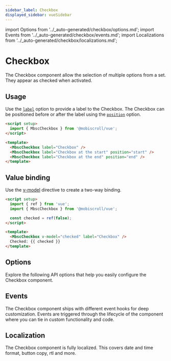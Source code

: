 ```yaml
---
sidebar_label: Checkbox
displayed_sidebar: vueSidebar
---
```


import Options from '../\_auto-generated/checkbox/options.md';
import Events from '../\_auto-generated/checkbox/events.md';
import Localizations from '../\_auto-generated/checkbox/localizations.md';

# Checkbox

The Checkbox component allow the selection of multiple options from a set. They appear as checked when activated.

## Usage

Use the [`label`](#opt-label) option to provide a label to the Checkbox.
The Checkbox can be positioned before or after the label using the [`position`](#opt-position) option.

```html
<script setup>
  import { MbscCheckbox } from '@mobiscroll/vue';
</script>

<template>
  <MbscCheckbox label="Checkbox" />
  <MbscCheckbox label="Checkbox at the start" position="start" />
  <MbscCheckbox label="Checkbox at the end" position="end" />
</template>
```

## Value binding

Use the [v-model](https://vuejs.org/api/built-in-directives.html#v-model) directive to create a two-way binding.

```html
<script setup>
  import { ref } from 'vue';
  import { MbscCheckbox } from '@mobiscroll/vue';

  const checked = ref(false);
</script>

<template>
  <MbscCheckbox v-model="checked" label="Checkbox" />
  Checked: {{ checked }}
</template>
```

<div className="option-list">

## Options
Explore the following API options that help you easily configure the Checkbox component.

<Options />

## Events
The Checkbox component ships with different event hooks for deep customization. Events are triggered through the lifecycle of the component where you can tie in custom functionality and code.

<Events />

## Localization
The Checkbox component is fully localized. This covers date and time format, button copy, rtl and more.

<Localizations />

</div>
